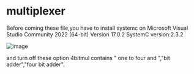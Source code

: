 # multiplexer
Before coming these file,you have to install systemc on Microsoft Visual Studio Community 2022 (64-bit)    Version 17.0.2 
SystemC version:2.3.2 

![image](https://user-images.githubusercontent.com/73243764/148893807-cdac3f7b-688b-4d43-9443-5c2889d00bf9.png)

and turn off these option
4bitmul contains " one to four and ","bit adder","four bit adder".
